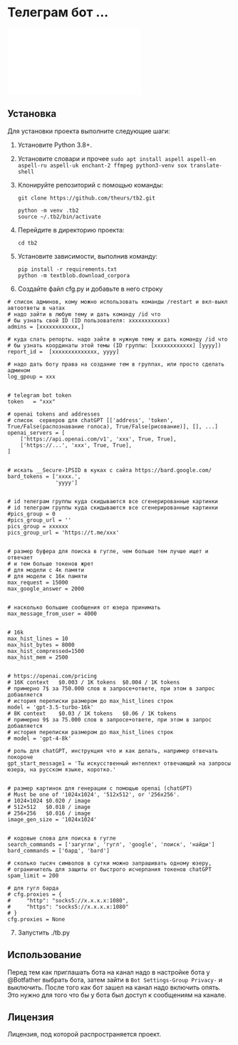 # Телеграм бот ...


![Доступные команды](commands.txt)


## Установка

Для установки проекта выполните следующие шаги:

1. Установите Python 3.8+.

2. Установите словари и прочее `sudo apt install aspell aspell-en aspell-ru aspell-uk enchant-2 ffmpeg python3-venv sox translate-shell`

3. Клонируйте репозиторий с помощью команды:

   ```
   git clone https://github.com/theurs/tb2.git

   python -m venv .tb2
   source ~/.tb2/bin/activate

   ```

4. Перейдите в директорию проекта:

   ```
   cd tb2
   ```

5. Установите зависимости, выполнив команду:

   ```
   pip install -r requirements.txt
   python -m textblob.download_corpora
   ```

6. Создайте файл cfg.py и добавьте в него строку
```
# список админов, кому можно использовать команды /restart и вкл-выкл автоответы в чатах
# надо зайти в любую тему и дать команду /id что 
# бы узнать свой ID (ID пользователя: xxxxxxxxxxxx)
admins = [xxxxxxxxxxxx,]

# куда слать репорты. надо зайти в нужную тему и дать команду /id что 
# бы узнать координаты этой темы (ID группы: [xxxxxxxxxxxx] [yyyy])
report_id =  [xxxxxxxxxxxxxx, yyyy]

# надо дать боту права на создание тем в группах, или просто сделать админом
log_gpoup = xxx


# telegram bot token
token   = "xxx"

# openai tokens and addresses
# список  серверов для chatGPT [['address', 'token', True/False(распознавание голоса), True/False(рисование)], [], ...]
openai_servers = [
    ['https://api.openai.com/v1', 'xxx', True, True],
    ['https://...', 'xxx', True, True],
]


# искать __Secure-1PSID в куках с сайта https://bard.google.com/
bard_tokens = ['xxxx.',
               'yyyy']


# id телеграм группы куда скидываются все сгенерированные картинки
# id телеграм группы куда скидываются все сгенерированные картинки
#pics_group = 0
#pics_group_url = ''
pics_group = xxxxxx
pics_group_url = 'https://t.me/xxx'


# размер буфера для поиска в гугле, чем больше тем лучше ищет и отвечает
# и тем больше токенов жрет
# для модели с 4к памяти
# для модели с 16к памяти
max_request = 15000
max_google_answer = 2000


# насколько большие сообщения от юзера принимать
max_message_from_user = 4000


# 16k
max_hist_lines = 10
max_hist_bytes = 8000
max_hist_compressed=1500
max_hist_mem = 2500


# https://openai.com/pricing
# 16K context	$0.003 / 1K tokens	$0.004 / 1K tokens
# примерно 7$ за 750.000 слов в запросе+ответе, при этом в запрос добавляется
# история переписки размером до max_hist_lines строк
model = 'gpt-3.5-turbo-16k'
# 8K context	$0.03 / 1K tokens	$0.06 / 1K tokens
# примерно 9$ за 75.000 слов в запросе+ответе, при этом в запрос добавляется
# история переписки размером до max_hist_lines строк
# model = 'gpt-4-8k'

# роль для chatGPT, инструкция что и как делать, например отвечать покороче
gpt_start_message1 = 'Ты искусственный интеллект отвечающий на запросы юзера, на русском языке, коротко.'


# размер картинок для генерации с помощью openai (chatGPT)
# Must be one of '1024x1024', '512x512', or '256x256'.
# 1024×1024	$0.020 / image
# 512×512	$0.018 / image
# 256×256	$0.016 / image
image_gen_size = '1024x1024'


# кодовые слова для поиска в гугле
search_commands = ['загугли', 'гугл', 'google', 'поиск', 'найди']
bard_commands = ['бард', 'bard']

# сколько тысяч символов в сутки можно запрашивать одному юзеру, 
# ограничитель для защиты от быстрого исчерпания токенов chatGPT
spam_limit = 200

# для гугл барда
# cfg.proxies = {
#     "http": "socks5://x.x.x.x:1080",
#     "https": "socks5://x.x.x.x:1080"
# }
cfg.proxies = None

```

7. Запустить ./tb.py



## Использование

Перед тем как приглашать бота на канал надо в настройке бота у @Botfather выбрать бота, затем зайти в `Bot Settings-Group Privacy-` и выключить. После того как бот зашел на канал надо включить опять. Это нужно для того что бы у бота был доступ к сообщениям на канале.

## Лицензия

Лицензия, под которой распространяется проект.
